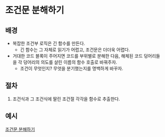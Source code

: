 # 조건문 분해하기
## 배경
- 복잡한 조건부 로직은 긴 함수를 만든다.
  - 긴 함수는 그 자체로 읽기가 어렵고, 조건문은 더더욱 어렵다.
- 거대한 코드 블록이 주어지면 코드를 부위별로 분해한 다음, 해체된 코드 덩어리들을 각 덩어리의 의도를 살린 이름의 함수 호출로 바꿔주자.
  - 조건이 무엇인지? 무엇을 분기했는지를 명백하게 바꾸자.
 
## 절차 
1. 조건식과 그 조건식에 딸린 조건절 각각을 함수로 추출한다.

## 예시
[조건문 분해하기](/example.js)<br>